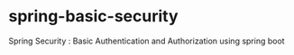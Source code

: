 # spring-basic-security
Spring Security : Basic Authentication and Authorization  using spring boot

